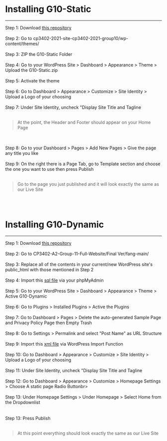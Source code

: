 # Installing G10-Static
----------------------------
Step 1: Download [this repository](https://github.com/cp3402-students/cp3402-2021-site-cp3402-2021-group10) <br><br>
Step 2: Go to cp3402-2021-site-cp3402-2021-group10/wp-content/themes/ <br><br>
Step 3: ZIP the G10-Static Folder <br><br>
Step 4: Go to your WordPress Site > Dashboard > Appearance > Theme > Upload the G10-Static.zip <br><br>
Step 5: Activate the theme <br><br>
Step 6: Go to Dashboard > Appearance > Customize > Site Identity > Upload a Logo of your choosing<br><br>
Step 7: Under Site Identity, uncheck "Display Site Title and Tagline<br><br>
>At the point, the Header and Footer should appear on your Home Page <br>
<br>
<br>
Step 8: Go to your Dashboard > Pages > Add New Pages > Give the page any title you like <br><br>
Step 9: On the right there is a Page Tab, go to Template section and choose the one you want to use then press Publish <br><br>


>Go to the page you just published and it will look exactly the same as our Live Site

<br><br>
# Installing G10-Dynamic
----------------------------
Step 1: Download [this repository](https://github.com/RandomStudentA/CP3402-A2-Group-11-Full-Website) <br><br>
Step 2: Go to CP3402-A2-Group-11-Full-Website/Final Ver/fang-main/ <br><br>
Step 3: Replace all of the contents in your current/new WordPress site's public_html with those mentioned in Step 2 <br><br>
Step 4: Import this [sql file](https://github.com/RandomStudentA/CP3402-A2-Group-11-Full-Website/tree/main/Final%20Ver) via your phpMyAdmin <br><br>
Step 5: Go to your WordPress Site > Dashboard > Appearance > Theme > Active G10-Dynamic<br><br>
Step 6: Go to Plugins > Installed Plugins > Active the Plugins<br><br>
Step 7: Go to Dashboard > Pages > Delete the auto-generated Sample Page and Privacy Policy Page then Empty Trash<br><br>
Step 8: Go to Settings > Permalink and select "Post Name" as URL Structure <br><br>
Step 9: Import this [xml file](https://github.com/RandomStudentA/CP3402-A2-Group-11-Full-Website/tree/main/Final%20Ver) via WordPress Import Function<br><br>
Step 10: Go to Dashboard > Appearance > Customize > Site Identity > Upload a Logo of your choosing<br><br>
Step 11: Under Site Identity, uncheck "Display Site Title and Tagline<br><br>
Step 12: Go to Dashboard > Appearance > Customize > Homepage Settings > Choose A static page Radio Buttonbr><br><br>
Step 13: Under Homepage Settings > Under Homepage > Select Home from the Dropdownlist<br><br>				
Step 13: Press Publish<br><br>				

>At this point everything should look exactly the same as our Live Site
